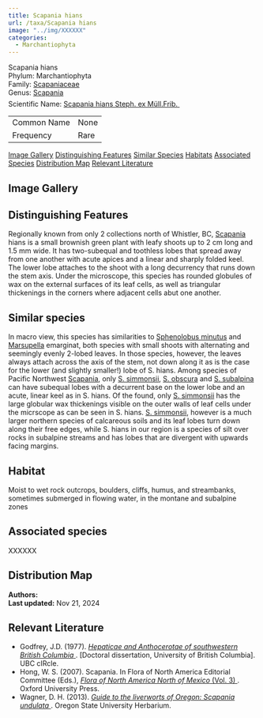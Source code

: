 ```yaml
---
title: Scapania hians
url: /taxa/Scapania hians
image: "../img/XXXXXX"
categories:
  - Marchantiophyta
---
```


<script defer src="../../js/micromodal.min.js"></script>
<link href="../../css/micromodal.css" rel="stylesheet">

<link href="https://unpkg.com/maplibre-gl@3.6.2/dist/maplibre-gl.css" rel="stylesheet" />
<script defer src="https://unpkg.com/maplibre-gl@3.6.2/dist/maplibre-gl.js"></script>
<script defer src="https://unpkg.com/papaparse@5.4.1/papaparse.min.js"></script>
<script defer src="../../js/records-map.js"></script>

<link href="../../css/style-taxon.css" rel="stylesheet">

<div class="container">
<div class="imerss-content hx-max-w-screen-xl">

<div class="info-panel">
 <div class="info-left">
  <div class="taxon-name">Scapania hians</div>
   <div class="taxon-rank rank-phylum"><span class="taxon-rank-label">Phylum: </span><span class="taxon-rank-value">Marchantiophyta</span></div>
   <div class="taxon-rank rank-family">
     <span class="taxon-rank-label">Family: </span>
     <span class="taxon-rank-value"><a href="/taxa/Scapaniaceae">Scapaniaceae</a></span>
   </div>
   <div class="taxon-rank rank-genus">
     <span class="taxon-rank-label">Genus: </span>
     <span class="taxon-rank-value"><a href="/taxa/Scapania">Scapania</a></span>
   </div>
  <div class="taxon-scientific"><span class="scientific-label">Scientific Name: </span>
<a href="https://www.gbif.org/species/">
<span class="scientific-name">Scapania hians Steph. ex Müll.Frib.</span>
                <svg width="20" height="20">
                    <use href="#green-dot"/>
                </svg>
</a>
 </div>
</div>
 <div class="info-right">
<table>
<tr><td class="info-label">Common Name</td><td class="info-value">None</td></tr>
<tr><td class="info-label">Frequency</td><td class="info-value">Rare</td></tr>
</table>
 </div>
</div>

<div class="section-nav">
  <a href="#image-gallery">Image Gallery</a>
  <a href="#distinguishing-features">Distinguishing Features</a>
  <a href="#similar-species">Similar Species</a>
  <a href="#habitats">Habitats</a>
  <a href="#associated-species">Associated Species</a>
  <a href="#distribution-map">Distribution Map</a>
  <a href="#relevant-literature">Relevant Literature</a>
</div>


<h2 id="image-gallery">Image Gallery
</h2>

<div class="imerss-image-header">



</div>


<h2 id="distinguishing-features">Distinguishing Features</h2>

Regionally known from only 2 collections north of Whistler, BC, <a href="/taxa/Scapania">Scapania</a> hians is a small brownish green plant with leafy shoots up to 2 cm long and 1.5 mm wide. It has two-subequal and toothless lobes that spread away from one another with acute apices and a linear and sharply folded keel. The lower lobe attaches to the shoot with a long decurrency that runs down the stem axis. Under the microscope, this species has rounded globules of wax on the external surfaces of its leaf cells, as well as triangular thickenings in the corners where adjacent cells abut one another. 

<h2 id="similar-species">Similar species</h2>

In macro view, this species has similarities to <a href="/taxa/Sphenolobus minutus">Sphenolobus minutus</a> and <a href="/taxa/Marsupella">Marsupella</a> emarginat, both species with small shoots with alternating and seemingly evenly 2-lobed leaves. In those species, however, the leaves always attach across the axis of the stem, not down along it as is the case for the lower (and slightly smaller!) lobe of S. hians. Among species of Pacific Northwest <a href="/taxa/Scapania">Scapania</a>, only <a href="/taxa/Scapania simmonsii">S. simmonsii</a>, <a href="/taxa/Scapania obscura">S. obscura</a> and <a href="/taxa/Scapania subalpina">S. subalpina</a> can have subequal lobes with a decurrent base on the lower lobe and an acute, linear keel as in S. hians. Of the found, only <a href="/taxa/Scapania simmonsii">S. simmonsii</a> has the large globular wax thickenings visible on the outer walls of leaf cells under the micrscope as can be seen in S. hians. <a href="/taxa/Scapania simmonsii">S. simmonsii</a>, however is a much larger northern species of calcareous soils and its leaf lobes turn down along their free edges, while S. hians in our region is a species of silt over rocks in subalpine streams and has lobes that are divergent with upwards facing margins. 

<h2 id="habitat">Habitat</h2>

Moist to wet rock outcrops, boulders, cliffs, humus, and streambanks, sometimes submerged in flowing water, in the montane and subalpine zones

<h2 id="associated-species">Associated species</h2>

XXXXXX


 <h2 id="distribution-map">Distribution Map</h2>

 <div class="imerss-map-holder" id="imerss-map-holder">
 </div>

 <script type="module">
    imerss.makeRecordsMap("imerss-map-holder", "../../taxa_records/Scapania hians.csv"); 
 </script>

<div class="taxon-footer">
 <div class="taxon-authors"><b>Authors:</b> <span></span></div>
 <div class="taxon-update"><b>Last updated:</b> <span>Nov 21, 2024</span></div>
</div>

<h2 id="relevant-literature">Relevant Literature</h2>

<ul class="list-disc list-inside text-lg leading-relaxed">
<li class="mb-2">
    Godfrey, J.D. (1977). 
    <a href="https://open.library.ubc.ca/soa/cIRcle/collections/ubctheses/831/items/1.0094118" target="_blank" rel="noopener noreferrer" class="text-green-700 hover:underline">
        <em>Hepaticae and Anthocerotae of southwestern British Columbia</em>
    </a>. [Doctoral dissertation, University of British Columbia]. UBC cIRcle.
</li>
<li class="mb-2">
    Hong, W. S. (2007). Scapania. In Flora of North America Editorial Committee (Eds.), 
    <a href="https://www.mobot.org/plantscience/BFNA/V3/Scapania_R2.pdf" target="_blank" rel="noopener noreferrer" class="text-green-700 hover:underline">
        <em>Flora of North America North of Mexico</em> (Vol. 3)
    </a>. Oxford University Press.
</li>
<li class="mb-2">
    Wagner, D. H. (2013). 
    <a href="https://herbarium.science.oregonstate.edu/wagner/liverworts/scaund.htm" target="_blank" rel="noopener noreferrer" class="text-green-700 hover:underline">
        <em>Guide to the liverworts of Oregon: Scapania undulata</em>
    </a>. Oregon State University Herbarium.
</li>
</ul>
</div>
</div>

<script type="module">
  MicroModal.init();
</script>
